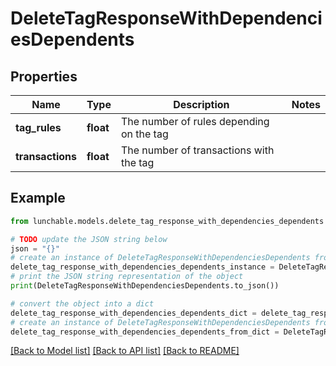 # DeleteTagResponseWithDependenciesDependents


## Properties

Name | Type | Description | Notes
------------ | ------------- | ------------- | -------------
**tag_rules** | **float** | The number of rules depending on the tag | 
**transactions** | **float** | The number of transactions with the tag | 

## Example

```python
from lunchable.models.delete_tag_response_with_dependencies_dependents import DeleteTagResponseWithDependenciesDependents

# TODO update the JSON string below
json = "{}"
# create an instance of DeleteTagResponseWithDependenciesDependents from a JSON string
delete_tag_response_with_dependencies_dependents_instance = DeleteTagResponseWithDependenciesDependents.from_json(json)
# print the JSON string representation of the object
print(DeleteTagResponseWithDependenciesDependents.to_json())

# convert the object into a dict
delete_tag_response_with_dependencies_dependents_dict = delete_tag_response_with_dependencies_dependents_instance.to_dict()
# create an instance of DeleteTagResponseWithDependenciesDependents from a dict
delete_tag_response_with_dependencies_dependents_from_dict = DeleteTagResponseWithDependenciesDependents.from_dict(delete_tag_response_with_dependencies_dependents_dict)
```
[[Back to Model list]](../README.md#documentation-for-models) [[Back to API list]](../README.md#documentation-for-api-endpoints) [[Back to README]](../README.md)


